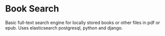 # Book Search
Basic full-text search engine for locally stored books or other files in pdf or epub.  Uses elasticsearch
postgresql, python and django.

